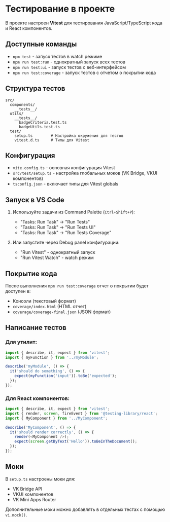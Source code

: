 # Тестирование в проекте

В проекте настроен **Vitest** для тестирования JavaScript/TypeScript кода и React компонентов.

## Доступные команды

- `npm test` - запуск тестов в watch режиме
- `npm run test:run` - однократный запуск всех тестов  
- `npm run test:ui` - запуск тестов с веб-интерфейсом
- `npm run test:coverage` - запуск тестов с отчетом о покрытии кода

## Структура тестов

```
src/
  components/
    __tests__/
  utils/
    __tests__/
      badgeCriteria.test.ts
      badgeUtils.test.ts
  test/
    setup.ts        # Настройка окружения для тестов
    vitest.d.ts     # Типы для Vitest
```

## Конфигурация

- `vite.config.ts` - основная конфигурация Vitest
- `src/test/setup.ts` - настройка глобальных моков (VK Bridge, VKUI компонентов)
- `tsconfig.json` - включает типы для Vitest globals

## Запуск в VS Code

1. Используйте задачи из Command Palette (`Ctrl+Shift+P`):
   - "Tasks: Run Task" → "Run Tests"
   - "Tasks: Run Task" → "Run Tests UI" 
   - "Tasks: Run Task" → "Run Tests Coverage"

2. Или запустите через Debug panel конфигурации:
   - "Run Vitest" - однократный запуск
   - "Run Vitest Watch" - watch режим

## Покрытие кода

После выполнения `npm run test:coverage` отчет о покрытии будет доступен в:
- Консоли (текстовый формат)
- `coverage/index.html` (HTML отчет)
- `coverage/coverage-final.json` (JSON формат)

## Написание тестов

### Для утилит:
```typescript
import { describe, it, expect } from 'vitest';
import { myFunction } from '../myModule';

describe('myModule', () => {
  it('should do something', () => {
    expect(myFunction('input')).toBe('expected');
  });
});
```

### Для React компонентов:
```typescript
import { describe, it, expect } from 'vitest';
import { render, screen, fireEvent } from '@testing-library/react';
import { MyComponent } from '../MyComponent';

describe('MyComponent', () => {
  it('should render correctly', () => {
    render(<MyComponent />);
    expect(screen.getByText('Hello')).toBeInTheDocument();
  });
});
```

## Моки

В `setup.ts` настроены моки для:
- VK Bridge API
- VKUI компонентов  
- VK Mini Apps Router

Дополнительные моки можно добавлять в отдельных тестах с помощью `vi.mock()`.
